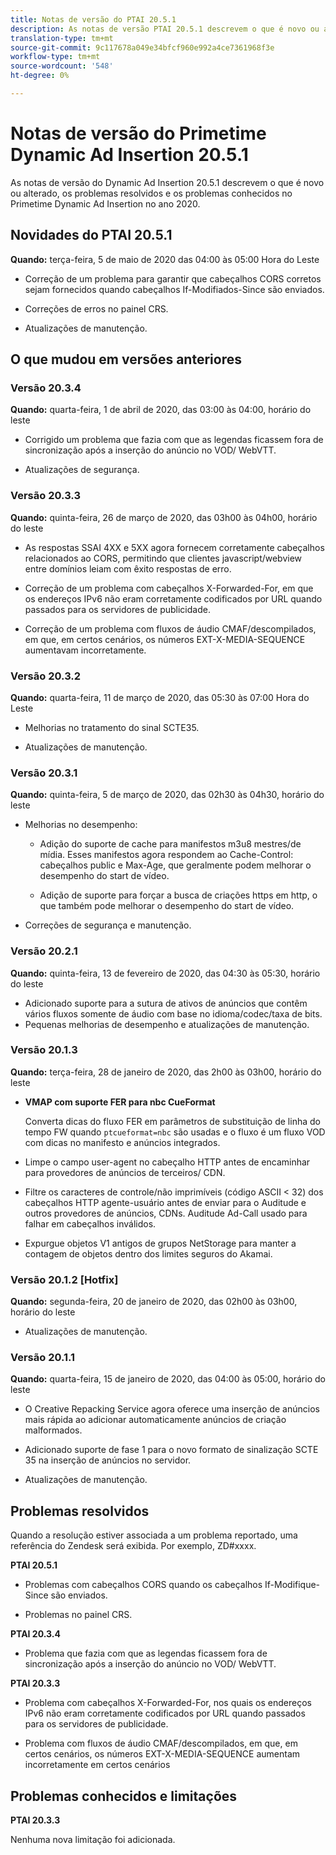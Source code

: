 ```yaml
---
title: Notas de versão do PTAI 20.5.1
description: As notas de versão PTAI 20.5.1 descrevem o que é novo ou alterado, os problemas resolvidos e conhecidos na inserção do anúncio dinâmico Primetime no ano 2020.
translation-type: tm+mt
source-git-commit: 9c117678a049e34bfcf960e992a4ce7361968f3e
workflow-type: tm+mt
source-wordcount: '548'
ht-degree: 0%

---
```



# Notas de versão do Primetime Dynamic Ad Insertion 20.5.1

As notas de versão do Dynamic Ad Insertion 20.5.1 descrevem o que é novo ou alterado, os problemas resolvidos e os problemas conhecidos no Primetime Dynamic Ad Insertion no ano 2020.

## Novidades do PTAI 20.5.1

**Quando:** terça-feira, 5 de maio de 2020 das 04:00 às 05:00 Hora do Leste

* Correção de um problema para garantir que cabeçalhos CORS corretos sejam fornecidos quando cabeçalhos If-Modifiados-Since são enviados.

* Correções de erros no painel CRS.

* Atualizações de manutenção.

## O que mudou em versões anteriores

### Versão 20.3.4

**Quando:** quarta-feira, 1 de abril de 2020, das 03:00 às 04:00, horário do leste

* Corrigido um problema que fazia com que as legendas ficassem fora de sincronização após a inserção do anúncio no VOD/ WebVTT.

* Atualizações de segurança.

### Versão 20.3.3

**Quando:** quinta-feira, 26 de março de 2020, das 03h00 às 04h00, horário do leste

* As respostas SSAI 4XX e 5XX agora fornecem corretamente cabeçalhos relacionados ao CORS, permitindo que clientes javascript/webview entre domínios leiam com êxito respostas de erro.

* Correção de um problema com cabeçalhos X-Forwarded-For, em que os endereços IPv6 não eram corretamente codificados por URL quando passados para os servidores de publicidade.

* Correção de um problema com fluxos de áudio CMAF/descompilados, em que, em certos cenários, os números EXT-X-MEDIA-SEQUENCE aumentavam incorretamente.

### Versão 20.3.2

**Quando:** quarta-feira, 11 de março de 2020, das 05:30 às 07:00 Hora do Leste

* Melhorias no tratamento do sinal SCTE35.

* Atualizações de manutenção.

### Versão 20.3.1

**Quando:** quinta-feira, 5 de março de 2020, das 02h30 às 04h30, horário do leste

* Melhorias no desempenho:

   * Adição do suporte de cache para manifestos m3u8 mestres/de mídia. Esses manifestos agora respondem ao Cache-Control: cabeçalhos public e Max-Age, que geralmente podem melhorar o desempenho do start de vídeo.

   * Adição de suporte para forçar a busca de criações https em http, o que também pode melhorar o desempenho do start de vídeo.

* Correções de segurança e manutenção.

### Versão 20.2.1

**Quando:** quinta-feira, 13 de fevereiro de 2020, das 04:30 às 05:30, horário do leste

* Adicionado suporte para a sutura de ativos de anúncios que contêm vários fluxos somente de áudio com base no idioma/codec/taxa de bits.
* Pequenas melhorias de desempenho e atualizações de manutenção.

### Versão 20.1.3

**Quando:** terça-feira, 28 de janeiro de 2020, das 2h00 às 03h00, horário do leste

* **VMAP com suporte FER para nbc CueFormat**

   Converta dicas do fluxo FER em parâmetros de substituição de linha do tempo FW quando `ptcueformat=nbc` são usadas e o fluxo é um fluxo VOD com dicas no manifesto e anúncios integrados.

* Limpe o campo user-agent no cabeçalho HTTP antes de encaminhar para provedores de anúncios de terceiros/ CDN.

* Filtre os caracteres de controle/não imprimíveis (código ASCII &lt; 32) dos cabeçalhos HTTP agente-usuário antes de enviar para o Auditude e outros provedores de anúncios, CDNs. Auditude Ad-Call usado para falhar em cabeçalhos inválidos.

* Expurgue objetos V1 antigos de grupos NetStorage para manter a contagem de objetos dentro dos limites seguros do Akamai.

### Versão 20.1.2 [Hotfix]

**Quando:** segunda-feira, 20 de janeiro de 2020, das 02h00 às 03h00, horário do leste

* Atualizações de manutenção.

### Versão 20.1.1

**Quando:** quarta-feira, 15 de janeiro de 2020, das 04:00 às 05:00, horário do leste

* O Creative Repacking Service agora oferece uma inserção de anúncios mais rápida ao adicionar automaticamente anúncios de criação malformados.

* Adicionado suporte de fase 1 para o novo formato de sinalização SCTE 35 na inserção de anúncios no servidor.

* Atualizações de manutenção.

## Problemas resolvidos

Quando a resolução estiver associada a um problema reportado, uma referência do Zendesk será exibida. Por exemplo, ZD#xxxx.

**PTAI 20.5.1**

* Problemas com cabeçalhos CORS quando os cabeçalhos If-Modifique-Since são enviados.

* Problemas no painel CRS.

**PTAI 20.3.4**

* Problema que fazia com que as legendas ficassem fora de sincronização após a inserção do anúncio no VOD/ WebVTT.

**PTAI 20.3.3**

* Problema com cabeçalhos X-Forwarded-For, nos quais os endereços IPv6 não eram corretamente codificados por URL quando passados para os servidores de publicidade.

* Problema com fluxos de áudio CMAF/descompilados, em que, em certos cenários, os números EXT-X-MEDIA-SEQUENCE aumentam incorretamente em certos cenários

## Problemas conhecidos e limitações

**PTAI 20.3.3**

Nenhuma nova limitação foi adicionada.
